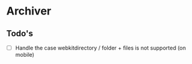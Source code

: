 # Archiver

## Todo's

- [ ] Handle the case webkitdirectory / folder + files is not supported (on mobile)
